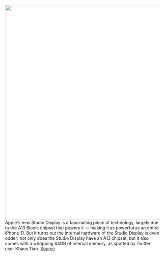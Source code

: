 <img src='https://cdn.vox-cdn.com/thumbor/0PwFNYU7oGZ0v0dNfgLlE9F0cWo=/0x0:2040x1361/1200x800/filters:focal(857x518:1183x844)/cdn.vox-cdn.com/uploads/chorus_image/image/70656895/bfarsace_171212_5072_0065.0.jpg' width='700px' /><br/>
Apple's new Studio Display is a fascinating piece of technology, largely due to the A13 Bionic chipset that powers it — making it as powerful as an entire iPhone 11. But it turns out the internal hardware of the Studio Display is even odder: not only does the Studio Display have an A13 chipset, but it also comes with a whopping 64GB of internal memory, as spotted by Twitter user Khaos Tian.
<a href='https://www.theverge.com/2022/3/22/22990875/apple-studio-display-64gb-storage-a13-processor-iphone-hardware'> Source <a/>